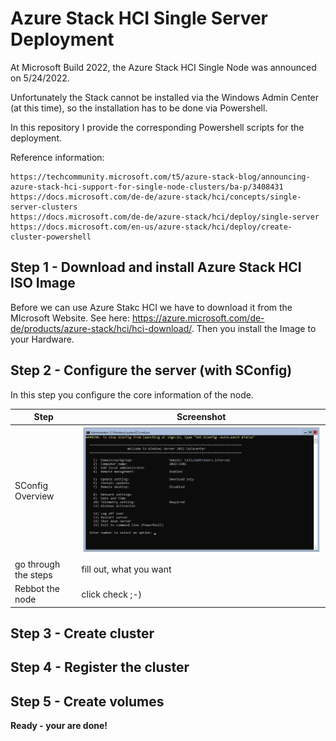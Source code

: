 # Azure Stack HCI Single Server Deployment

At Microsoft Build 2022, the Azure Stack HCI Single Node was announced on 5/24/2022. 

Unfortunately the Stack cannot be installed via the Windows Admin Center (at this time), so the installation has to be done via Powershell.

In this repository I provide the corresponding Powershell scripts for the deployment.

Reference information: 
```
https://techcommunity.microsoft.com/t5/azure-stack-blog/announcing-azure-stack-hci-support-for-single-node-clusters/ba-p/3408431
https://docs.microsoft.com/de-de/azure-stack/hci/concepts/single-server-clusters 
https://docs.microsoft.com/de-de/azure-stack/hci/deploy/single-server 
https://docs.microsoft.com/en-us/azure-stack/hci/deploy/create-cluster-powershell
```


## Step 1 - Download and install Azure Stack HCI ISO Image
Before we can use Azure Stakc HCI we have to download it from the MIcrosoft Website. See here: https://azure.microsoft.com/de-de/products/azure-stack/hci/hci-download/.
Then you install the Image to your Hardware.

## Step 2 - Configure the server (with SConfig)
In this step you configure the core information of the node.

|Step|Screenshot|
|-|-|
| SConfig Overview |![SConfig](Images/SConfig_1.PNG) |
|go through the steps|fill out, what you want|
|Rebbot the node|click check ;-)|

## Step 3 - Create cluster

## Step 4 - Register the cluster

## Step 5 - Create volumes

**Ready - your are done!**
